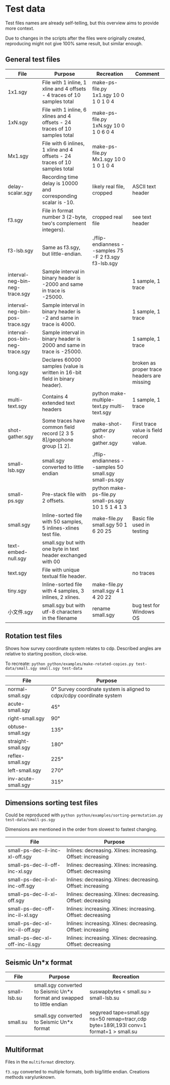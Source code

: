# Test data

Test files names are already self-telling, but this overview aims to provide more context.

Due to changes in the scripts after the files were originally created, reproducing might not give 100% same result, but similar enough.

## General test files

| File                           | Purpose                                                                     | Recreation                                            | Comment                                    |
|--------------------------------|-----------------------------------------------------------------------------|-------------------------------------------------------|--------------------------------------------|
| 1x1.sgy                        | File with 1 inline, 1 xline and 4 offsets - 4 traces of 10 samples total    | make-ps-file.py 1x1.sgy 10 0 1 0 1 0 4                |                                            |
| 1xN.sgy                        | File with 1 inline, 6 xlines and 4 offsets - 24 traces of 10 samples total  | make-ps-file.py 1xN.sgy 10 0 1 0 6 0 4                |                                            |
| Mx1.sgy                        | File with 6 inlines, 1 xline and 4 offsets - 24 traces of 10 samples total  | make-ps-file.py Mx1.sgy 10 0 1 0 1 0 4                |                                            |
| delay-scalar.sgy               | Recording time delay is 10000 and corresponding scalar is -10.              | likely real file, cropped                             | ASCII text header                          |
| f3.sgy                         | File in format number 3 (2-byte, two's complement integers).                | cropped real file                                     | see text header                            |
| f3-lsb.sgy                     | Same as f3.sgy, but little-endian.                                          | ./flip-endianness --samples 75 -F 2 f3.sgy f3-lsb.sgy |                                            |
| interval-neg-bin-neg-trace.sgy | Sample interval in binary header is -2000 and same in trace is -25000.      |                                                       | 1 sample, 1 trace                          |
| interval-neg-bin-pos-trace.sgy | Sample interval in binary header is -2 and same in trace is 4000.           |                                                       | 1 sample, 1 trace                          |
| interval-pos-bin-neg-trace.sgy | Sample interval in binary header is 2000 and same in trace is -25000.       |                                                       | 1 sample, 1 trace                          |
| long.sgy                       | Declares 60000 samples (value is written in 16-bit field in binary header). |                                                       | broken as proper trace headers are missing |
| multi-text.sgy                 | Contains 4 extended text headers                                            | python make-multiple-text.py multi-text.sgy           | 1 sample, 1 trace                          |
| shot-gather.sgy                | Some traces have common field record [2 3 5 8]/geophone group [1 2].        | make-shot-gather.py shot-gather.sgy                   | First trace value is field record value.   |
| small-lsb.sgy                  | small.sgy converted to little endian                                        | ./flip-endianness --samples 50 small.sgy small-ps.sgy |                                            |
| small-ps.sgy                   | Pre-stack file with 2 offsets.                                              | python make-ps-file.py small-ps.sgy  10 1 5 1 4 1 3   |                                            |
| small.sgy                      | Inline-sorted file with 50 samples, 5 inlines-xlines test file.             | make-file.py small.sgy 50 1 6 20 25                   | Basic file used in testing                 |
| text-embed-null.sgy            | small.sgy but with one byte in text header exchanged with 00                |                                                       |                                            |
| text.sgy                       | File with unique textual file header.                                       |                                                       | no traces                                  |
| tiny.sgy                       | Inline-sorted file with 4 samples, 3 inlines, 2 xlines.                     | make-file.py small.sgy 4 1 4 20 22                    |                                            |
| 小文件.sgy                      | small.sgy but with utf-8 characters in the filename                         | rename small.sgy                                      | bug test for Windows OS                    |


## Rotation test files

Shows how survey coordinate system relates to cdp. Described angles are relative to starting position, clock-wise.

To recreate:
`python python/examples/make-rotated-copies.py test-data/small.sgy small.sgy test-data`


| File                | Purpose                                                               |
|---------------------|-----------------------------------------------------------------------|
| normal-small.sgy    | 0° Survey coordinate system is aligned to cdpx/cdpy coordinate system |
| acute-small.sgy     | 45°                                                                   |
| right-small.sgy     | 90°                                                                   |
| obtuse-small.sgy    | 135°                                                                  |
| straight-small.sgy  | 180°                                                                  |
| reflex-small.sgy    | 225°                                                                  |
| left-small.sgy      | 270°                                                                  |
| inv-acute-small.sgy | 315°                                                                  |


## Dimensions sorting test files

Could be reproduced with
`python python/examples/sorting-permutation.py test-data/small-ps.sgy`

Dimensions are mentioned in the order from slowest to fastest changing.

| File                           | Purpose                                                     |
|--------------------------------|-------------------------------------------------------------|
| small-ps-dec-il-inc-xl-off.sgy | Inlines: decreasing. Xlines: increasing. Offset: increasing |
| small-ps-dec-il-off-inc-xl.sgy | Inlines: decreasing. Xlines: increasing. Offset: decreasing |
| small-ps-dec-il-xl-inc-off.sgy | Inlines: decreasing. Xlines: decreasing. Offset: increasing |
| small-ps-dec-il-xl-off.sgy     | Inlines: decreasing. Xlines: decreasing. Offset: decreasing |
| small-ps-dec-off-inc-il-xl.sgy | Inlines: increasing. Xlines: increasing. Offset: decreasing |
| small-ps-dec-xl-inc-il-off.sgy | Inlines: increasing. Xlines: decreasing. Offset: increasing |
| small-ps-dec-xl-off-inc-il.sgy | Inlines: increasing. Xlines: decreasing. Offset: decreasing |


## Seismic Un*x format

| File         | Purpose                                                                 | Recreation                                                                              |
|--------------|-------------------------------------------------------------------------|-----------------------------------------------------------------------------------------|
| small-lsb.su | small.sgy converted to Seismic Un*x format and swapped to little endian | suswapbytes < small.su > small-lsb.su                                                   |
| small.su     | small.sgy converted to Seismic Un*x format                              | segyread tape=small.sgy ns=50 remap=tracr,cdp byte=189l,193l conv=1 format=1 > small.su |


## Multiformat

Files in the `multiformat` directory.

`f3.sgy` converted to multiple formats, both big/little endian. Creations methods vary/unknown.
